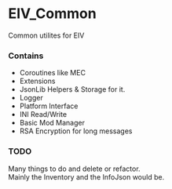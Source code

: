 # EIV_Common

Common utilites for EIV

### Contains

- Coroutines like MEC
- Extensions 
- JsonLib Helpers & Storage for it.
- Logger
- Platform Interface
- INI Read/Write
- Basic Mod Manager
- RSA Encryption for long messages

### TODO

Many things to do and delete or refactor.\
Mainly the Inventory and the InfoJson would be.